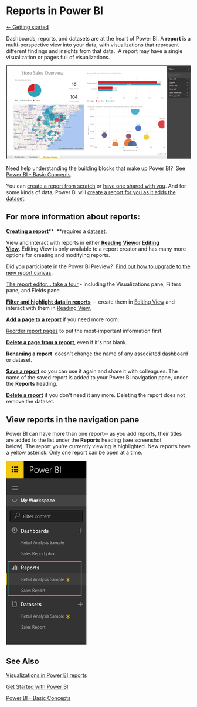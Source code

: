 ﻿<properties 
   pageTitle="Reports in Power BI"
   description="Reports in Power BI"
   services="powerbi" 
   documentationCenter="" 
   authors="v-anpasi" 
   manager="mblythe" 
   editor=""
   tags=""/>
 
<tags
   ms.service="powerbi"
   ms.devlang="NA"
   ms.topic="article"
   ms.tgt_pltfrm="NA"
   ms.workload="powerbi"
   ms.date="09/28/2015"
   ms.author="v-anpasi"/>
# Reports in Power BI

[← Getting started](https://support.powerbi.com/knowledgebase/topics/63037-getting-started)

Dashboards, reports, and datasets are at the heart of Power BI. A **report** is a multi-perspective view into your data, with visualizations that represent different findings and insights from that data.  A report may have a single visualization or pages full of visualizations.

![](media/powerbi-service-reports/reportview.png)

Need help understanding the building blocks that make up Power BI?  See [Power BI - Basic Concepts](http://support.powerbi.com/knowledgebase/articles/487029-power-bi-preview-basic-concepts).

You can [create a report from scratch](http://support.powerbi.com/knowledgebase/articles/475616-create-a-new-power-bi-report) or [have one shared with you](http://support.powerbi.com/knowledgebase/articles/431008-share-a-dashboard). And for some kinds of data, Power BI will [create a report for you as it adds the dataset](http://support.powerbi.com/knowledgebase/articles/434354-get-data).  

## For more information about reports:

[**Creating a report**](http://support.powerbi.com/knowledgebase/articles/475616-create-a-new-power-bi-report)**  **requires a [dataset](http://support.powerbi.com/knowledgebase/articles/434354-get-data).  

View and interact with reports in either [**Reading View**](http://support.powerbi.com/knowledgebase/articles/445094-interact-with-a-report-in-reading-view)or **[Editing View](http://support.powerbi.com/knowledgebase/articles/443094-edit-a-report)**. Editing View is only available to a report creator and has many more options for creating and modifying reports.

Did you participate in the Power BI Preview?  [Find out how to upgrade to the new report canvas](https://support.powerbi.com/knowledgebase/articles/663517).

[The report editor... take a tour](https://support.powerbi.com/knowledgebase/articles/665494) - including the Visualizations pane, Filters pane, and Fields pane.

**[Filter and highlight data in reports](http://support.powerbi.com/knowledgebase/articles/467092-about-filters-and-highlighting-in-reports)** -- create them in [Editing View](http://support.powerbi.com/knowledgebase/articles/443094-edit-a-report) and interact with them in [Reading View.](http://support.powerbi.com/knowledgebase/articles/445094-interact-with-a-report-in-reading-view)

[**Add a page to a report**](http://support.powerbi.com/knowledgebase/articles/474804-add-a-page-to-a-power-bi-report) if you need more room.

[Reorder report pages](https://support.powerbi.com/knowledgebase/articles/475186) to put the most-important information first.

[**Delete a page from a report**](http://support.powerbi.com/knowledgebase/articles/474805-delete-a-page-from-a-power-bi-report), even if it's not blank.

**[Renaming a report ](http://support.powerbi.com/knowledgebase/articles/474347-rename-a-report)**  doesn't change the name of any associated dashboard or dataset.

[**Save a report**](http://support.powerbi.com/knowledgebase/articles/444112-save-a-report) so you can use it again and share it with colleagues. The name of the saved report is added to your Power BI navigation pane, under the **Reports** heading.

**[Delete a report](http://support.powerbi.com/knowledgebase/articles/474346-delete-a-report)** if you don't need it any more. Deleting the report does not remove the dataset.

## View reports in the navigation pane

Power BI can have more than one report-- as you add reports, their titles are added to the list under the **Reports** heading (see screenshot below). The report you're currently viewing is highlighted. New reports have a yellow asterisk. Only one report can be open at a time.

![](media/powerbi-service-reports/navigator.png)

## See Also

[](https://support.office.microsoft.com/article/Visualizations-in-Power-BI-reports-96901475-bf5a-4fac-8042-82a0ff580767 "Visualizations in Power BI reports")[Visualizations in Power BI reports](http://support.powerbi.com/knowledgebase/articles/434821-visualizations-in-power-bi-reports)[](http://support.powerbi.com/knowledgebase/articles/434821-visualizations-in-power-bi-reports)

[Get Started with Power BI](http://support.powerbi.com/knowledgebase/articles/430814-get-started-with-power-bi) 

 [Power BI - Basic Concepts](http://support.powerbi.com/knowledgebase/articles/487029-power-bi-preview-basic-concepts)
